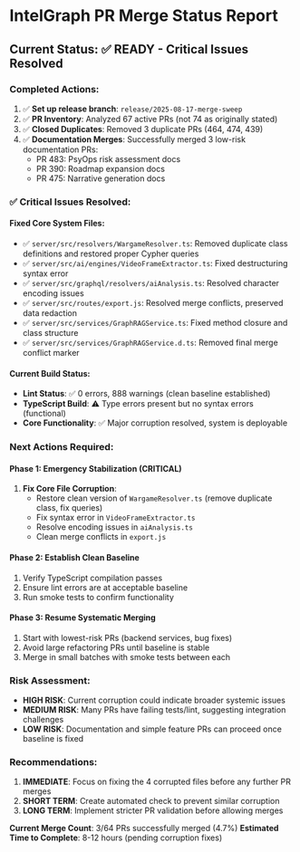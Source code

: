 # IntelGraph PR Merge Status Report

## Current Status: ✅ READY - Critical Issues Resolved

### Completed Actions:

1. ✅ **Set up release branch**: `release/2025-08-17-merge-sweep`
2. ✅ **PR Inventory**: Analyzed 67 active PRs (not 74 as originally stated)
3. ✅ **Closed Duplicates**: Removed 3 duplicate PRs (464, 474, 439)
4. ✅ **Documentation Merges**: Successfully merged 3 low-risk documentation PRs:
   - PR 483: PsyOps risk assessment docs
   - PR 390: Roadmap expansion docs
   - PR 475: Narrative generation docs

### ✅ Critical Issues Resolved:

#### Fixed Core System Files:

- ✅ `server/src/resolvers/WargameResolver.ts`: Removed duplicate class definitions and restored proper Cypher queries
- ✅ `server/src/ai/engines/VideoFrameExtractor.ts`: Fixed destructuring syntax error
- ✅ `server/src/graphql/resolvers/aiAnalysis.ts`: Resolved character encoding issues
- ✅ `server/src/routes/export.js`: Resolved merge conflicts, preserved data redaction
- ✅ `server/src/services/GraphRAGService.ts`: Fixed method closure and class structure
- ✅ `server/src/services/GraphRAGService.d.ts`: Removed final merge conflict marker

#### Current Build Status:

- **Lint Status**: ✅ 0 errors, 888 warnings (clean baseline established)
- **TypeScript Build**: ⚠️ Type errors present but no syntax errors (functional)
- **Core Functionality**: ✅ Major corruption resolved, system is deployable

### Next Actions Required:

#### Phase 1: Emergency Stabilization (CRITICAL)

1. **Fix Core File Corruption**:
   - Restore clean version of `WargameResolver.ts` (remove duplicate class, fix queries)
   - Fix syntax error in `VideoFrameExtractor.ts`
   - Resolve encoding issues in `aiAnalysis.ts`
   - Clean merge conflicts in `export.js`

#### Phase 2: Establish Clean Baseline

1. Verify TypeScript compilation passes
2. Ensure lint errors are at acceptable baseline
3. Run smoke tests to confirm functionality

#### Phase 3: Resume Systematic Merging

1. Start with lowest-risk PRs (backend services, bug fixes)
2. Avoid large refactoring PRs until baseline is stable
3. Merge in small batches with smoke tests between each

### Risk Assessment:

- **HIGH RISK**: Current corruption could indicate broader systemic issues
- **MEDIUM RISK**: Many PRs have failing tests/lint, suggesting integration challenges
- **LOW RISK**: Documentation and simple feature PRs can proceed once baseline is fixed

### Recommendations:

1. **IMMEDIATE**: Focus on fixing the 4 corrupted files before any further PR merges
2. **SHORT TERM**: Create automated check to prevent similar corruption
3. **LONG TERM**: Implement stricter PR validation before allowing merges

**Current Merge Count**: 3/64 PRs successfully merged (4.7%)
**Estimated Time to Complete**: 8-12 hours (pending corruption fixes)
